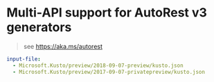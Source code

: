 # Multi-API support for AutoRest v3 generators

> see https://aka.ms/autorest

``` yaml $(enable-multi-api)
input-file:
  - Microsoft.Kusto/preview/2018-09-07-preview/kusto.json
  - Microsoft.Kusto/preview/2017-09-07-privatepreview/kusto.json
```
